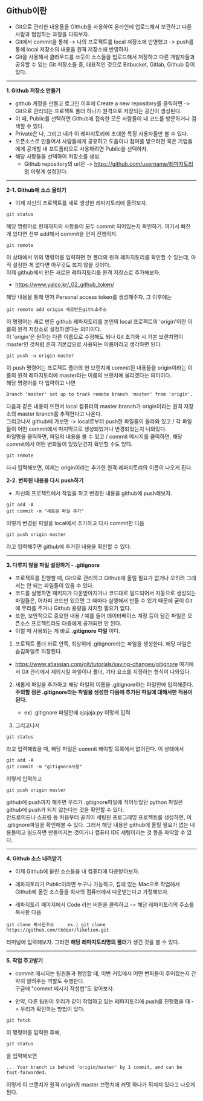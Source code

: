 ## Github이란
- Git으로 관리한 내용들을 Github을 사용하여 온라인에 업로드해서 보관하고 다른 사람과 협업하는 과정을 다뤄보자.
- Git에서 commit을 통해 -> 나의 프로젝트를 local 저장소에 반영했고 -> push를 통해 local 저장소의 내용을 원격 저장소에 반영하자.
- Git을 사용해서 클라우드를 쓰듯이 소스들을 업로드해서 저장하고 다른 개발자들과 공유할 수 있는 Git 저장소들 중, 대표적인 것으로 Bitbucket, Gitlab, Github 등이 있다.

* * * 

**1. Github 저장소 만들기**
- github 계정을 만들고 로그인 이후에 Create a new repository를 클릭하면 -> Git으로 관리되는 프로젝트 폴더 하나가 원격으로 저장되는 공간이 생성된다.
- 이 때, Public를 선택하면 Github에 접속한 모든 사람들이 내 코드를 방문하거나 검색할 수 있다. 
- Private은 나, 그리고 내가 이 레파지토리에 초대한 특정 사용자들만 볼 수 있다.
- 오픈소스로 만들어서 사람들에게 공유하고 도움이나 참여를 받으려면 혹은 기업들에게 공개할 내 포트폴리오로 사용하려면 Public을 선택하자.
- 해당 사항들을 선택하여 저장소를 생성.
  - Github repository의 url은 -> https://github.com/username/레파지토리명  이렇게 설정된다.

* * *

**2-1. Github에 소스 올리기**
- 이제 자신의 프로젝트를 새로 생성한 레파지토리에 올려보자.
```
git status
```
해당 명령어로 현재까지의 사항들이 모두 commit 되어있는지 확인하기. 여기서 빠진 게 있다면 전부 add해서 commit을 먼저 진행하자.
```
git remote
```
이 상태에서 위의 명령어를 입력하면 현 폴더의 원격 레파지토리를 확인할 수 있는데, 아직 설정한 게 없다면 아무것도 뜨지 않을 것이다.  
이제 github에서 만든 새로운 레파지토리를 원격 저장소로 추가해보자.
- https://www.yalco.kr/_02_github_token/  

해당 내용을 통해 먼저 Personal access token를 생성해주자. 그 이후에는
```
git remote add origin 새로만든github주소
```
이 명령어는 새로 만든 github 레파지토리를 본인의 local 프로젝트의 'origin'이란 이름의 원격 저장소로 설정하겠다는 의미이다.  
이 'origin'은 원하는 다른 이름으로 수정해도 되나 Git 초기화 시 기본 브랜치명이 master인 것처럼 흔히 기본값으로 사용되는 이름이라고 생각하면 된다.
```
git push -u origin master
```
이 push 명령어는 프로젝트 폴더의 현 브랜치에 commit된 내용들을 origin이라는 이름의 원격 레파지토리에 master라는 이름의 브랜치에 올리겠다는 의미이다.  
해당 명령어를 다 입력하고 나면
```
Branch 'master' set up to track remote branch 'master' from 'origin'.
```
다음과 같은 내용이 뜨면서 local 컴퓨터의 master branch가 origin이라는 원격 저장소의 master branch를 추적한다고 나온다.  
그리고나서 github에 가보면 -> local로부터 push한 파일들이 올라와 있고 / 각 파일들이 어떤 commit에서 마지막으로 생성되었거나 변경되었는지 나와있다.  
파일명을 클릭하면, 파일의 내용을 볼 수 있고 / commit 메시지를 클릭하면, 해당 commit에서 어떤 변화들이 있었던건지 확인할 수도 있다.
```
git remote
```
다시 입력해보면, 이제는 origin이라는 추가한 원격 레파지토리의 이름이 나오게 된다.


**2-2. 변화된 내용을 다시 push하기**
- 자신의 프로젝트에서 작업을 하고 변경된 내용을 github에 push해보자.
```
git add -A
git commit -m "새로운 파일 추가"
```
이렇게 변경된 파일을 local에서 추가하고 다시 commit한 다음
```
git push origin master
```
라고 입력해주면 github에 추가된 내용을 확인할 수 있다. 

* * * 

**3. 다루지 않을 파일 설정하기 - .gitignore**
- 프로젝트를 진행할 때, Git으로 관리하고 Github에 올릴 필요가 없거나 오히려 그래서는 안 되는 파일들이 있을 수 있다.
- 코드를 실행하면 패키지가 다운받아지거나 코드대로 빌드되어서 자동으로 생성되는 파일들은, 어차피 코드만 있으면 그 때마다 실행해서 만들 수 있기 때문에 굳이 Git에 무리를 주거나 Github 용량을 차지할 필요가 없다.
- 또한, 보안적으로 중요한 내용 / 예를 들어 데이터베이스 계정 등이 담긴 파일은 오픈소스 프로젝트라도 대중에게 공개되면 안 된다.
- 이럴 때 사용되는 게 바로 **.gitignore 파일** 이다.

1. 프로젝트 폴더 바로 안쪽, 최상위에 .gitignore라는 파일을 생성한다. 해당 파일은 숨김파일로 지정된다. 
  - https://www.atlassian.com/git/tutorials/saving-changes/gitignore 여기에서 Git 관리에서 제외시킬 파일이나 폴더, 기타 요소를 지정하는 형식이 나와있다.

2. 새롭게 파일을 추가하고 해당 파일의 이름을 .gitignore라는 파일안에 입력해준다. **주의할 점은 .gitignore라는 파일을 생성한 다음에 추가된 파일에 대해서만 적용이 된다.**
   - ex) .gitignore 파일안에 ajajaja.py 이렇게 입력

3. 그리고나서
```
git status
```
라고 입력해봤을 때, 해당 파일은 commit 해야할 목록에서 없어진다. 이 상태에서
```
git add -A
git commit -m "gitignore사용"
```
이렇게 입력하고 
```
git push origin master
```
github에 push까지 해주면 우리가 .gitignore파일에 적어두었던 python 파일은 github에 push가 되지 않는다는 것을 확인할 수 있다.  
안드로이드나 스프링 등 처음부터 골격이 세팅된 프로그래밍 프로젝트를 생성하면, 이 .gitignore파일을 확인해볼 수 있다. 그래서 해당 내용은 github에 올릴 필요가 없는 내용들이고 빌드하면 만들어지는 것이거나 컴퓨터 IDE 세팅이라는 것 등을 파악할 수 있다.

* * *

**4. Github 소스 내려받기**
- 이제 Github에 올린 소스들을 내 컴퓨터에 다운받아보자.
- 레파지토리가 Public이라면 누구나 가능하고, 집에 있는 Mac으로 작업해서 Github에 올린 소스들을 회사의 컴퓨터에서 다운받는다고 가정해보자.

- 레파지토리 페이지에서 Code 라는 버튼을 클릭하고 -> 해당 레파지토리의 주소를 복사한 다음 
```
git clone 복사한주소     ex.) git clone https://github.com/tkdqor/likelion.git
```
터미널에 입력해보자. 그러면 **해당 레파지토리명의 폴더**가 생긴 것을 볼 수 있다. 

* * *

**5. 작업 주고받기**
- commit 메시지는 팀원들과 협업할 때, 이번 커밋에서 어떤 변화들이 주어졌는지 간략히 알려주는 역할도 수행한다.  
  구글에 "commit 메시지 작성법"도 찾아보자.

- 만약, 다른 팀원이 우리가 같이 작업하고 있는 레파지토리에 push를 진행했을 때 -> 우리가 확인하는 방법이 있다.
```
git fetch
```
이 명령어를 입력한 후에,
```
git status
```
을 입력해보면
```
... Your branch is behind 'origin/master' by 1 commit, and can be fast-forwarded.
```
이렇게 이 브랜치가 원격 origin의 master 브랜치에 커밋 하나가 뒤쳐져 있다고 나오게 된다.
